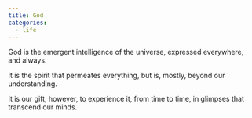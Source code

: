 ```yaml
---
title: God
categories:
  - life
---
```


God
is the emergent intelligence
of the universe,
expressed everywhere,
and always.

It is the spirit
that permeates
everything,
but is,
mostly,
beyond our understanding.

It is our gift, however,
to experience it,
from time to time,
in glimpses
that transcend our minds.


